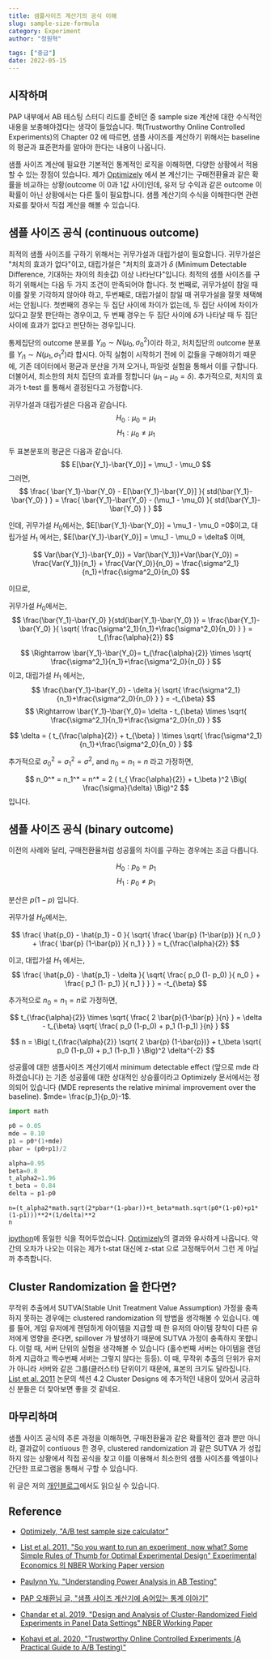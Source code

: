 ```yaml
---
title: 샘플사이즈 계산기의 공식 이해
slug: sample-size-formula
category: Experiment
author: "정원혁"

tags: ["중급"]
date: 2022-05-15
---
```


## 시작하며 

PAP 내부에서 AB 테스팅 스터디 리드를 준비던 중 sample size 계산에 대한 수식적인 내용을 보충해야겠다는 생각이 들었습니다. 책(Trustworthy Online Controlled Experiments)의 Chapter 02 에 따르면, 샘플 사이즈를 계산하기 위해서는 baseline 의 평균과 표준편차를 알아야 한다는 내용이 나옵니다.

샘플 사이즈 계산에 필요한 기본적인 통계적인 로직을 이해하면, 다양한 상황에서 적용할 수 있는 장점이 있습니다. 제가 [Optimizely](https://www.optimizely.com/sample-size-calculator/?conversion=5&effect=10&significance=95) 에서 본 계산기는 구매전환율과 같은 확률을 비교하는 상황(outcome 이 0과 1값 사이)인데, 유저 당 수익과 같은 outcome 이 확률이 아닌 상황에서는 다른 툴이 필요합니다. 샘플 계산기의 수식을 이해한다면 관련 자료를 찾아서 직접 계산을 해볼 수 있습니다.

## 샘플 사이즈 공식 (continuous outcome)

최적의 샘플 사이즈를 구하기 위해서는 귀무가설과 대립가설이 필요합니다. 귀무가설은 "처치의 효과가 없다"이고, 대립가설은 "처치의 효과가 $\delta$ (Minimum Detectable Difference, 기대하는 차이의 최솟값) 이상 나타난다"입니다. 최적의 샘플 사이즈를 구하기 위해서는 다음 두 가지 조건이 만족되어야 합니다. 첫 번째로, 귀무가설이 참일 때 이를 잘못 기각하지 않아야 하고, 두번째로, 대립가설이 참일 때 귀무가설을 잘못 채택해서는 안됩니다. 첫번째의 경우는 두 집단 사이에 차이가 없는데, 두 집단 사이에 차이가 있다고 잘못 판단하는 경우이고, 두 번째 경우는 두 집단 사이에 $\delta$가 나타날 때 두 집단 사이에 효과가 없다고 판단하는 경우입니다.

통제집단의 outcome 분포를 $Y_{i0} \sim N(\mu_0, \sigma_0^2)$이라 하고, 처치집단의 outcome 분포를 $Y_{i1} \sim N(\mu_1, \sigma_1^2)$라 합시다. 아직 실험이 시작하기 전에 이 값들을 구해야하기 때문에, 기존 데이터에서 평균과 분산을 가져 오거나, 파일럿 실험을 통해서 이를 구합니다. 더불어서, 최소한의 처치 집단의 효과를 정합니다 ($\mu_1 - \mu_0 = \delta$). 추가적으로, 처치의 효과가 t-test 를 통해서 결정된다고 가정합니다. 

귀무가설과 대립가설은 다음과 같습니다.
$$
H_0 : \mu_0 = \mu_1
$$
$$
H_1 : \mu_0 \ne \mu_1
$$

두 표본분포의 평균은 다음과 같습니다.
$$
E[\bar{Y_1}-\bar{Y_0}] = \mu_1 - \mu_0
$$
그러면, 
$$
\frac{ \bar{Y_1}-\bar{Y_0} - E[\bar{Y_1}-\bar{Y_0}] }{ std(\bar{Y_1}-\bar{Y_0} ) } = \frac{ \bar{Y_1}-\bar{Y_0} - (\mu_1 - \mu_0) }{ std(\bar{Y_1}-\bar{Y_0} ) } 
$$

인데, 귀무가설 $H_0$에서는, $E[\bar{Y_1}-\bar{Y_0}] = \mu_1 - \mu_0 =0$이고, 대립가설 $H_1$ 에서는, $E[\bar{Y_1}-\bar{Y_0}] = \mu_1 - \mu_0 = \delta$ 이며,

$$
Var(\bar{Y_1}-\bar{Y_0}) = Var(\bar{Y_1})+Var(\bar{Y_0}) = \frac{Var(Y_1)}{n_1} + \frac{Var(Y_0)}{n_0} = \frac{\sigma^2_1}{n_1}+\frac{\sigma^2_0}{n_0} 
$$

이므로, 

귀무가설 $H_0$에서는, 
$$
\frac{\bar{Y_1}-\bar{Y_0} }{std(\bar{Y_1}-\bar{Y_0} )} = \frac{\bar{Y_1}-\bar{Y_0} }{ \sqrt{ \frac{\sigma^2_1}{n_1}+\frac{\sigma^2_0}{n_0}  } }  = t_{\frac{\alpha}{2}}
$$

$$
	\Rightarrow \bar{Y_1}-\bar{Y_0}=  t_{\frac{\alpha}{2}} \times \sqrt{ \frac{\sigma^2_1}{n_1}+\frac{\sigma^2_0}{n_0} }
$$
이고, 대립가설 $H_1$ 에서는, 
$$
\frac{\bar{Y_1}-\bar{Y_0} - \delta }{ \sqrt{ \frac{\sigma^2_1}{n_1}+\frac{\sigma^2_0}{n_0}  } }  = -t_{\beta}
$$
$$
	\Rightarrow \bar{Y_1}-\bar{Y_0}=  \delta - t_{\beta} \times \sqrt{ \frac{\sigma^2_1}{n_1}+\frac{\sigma^2_0}{n_0} }
$$


$$
\delta = ( t_{\frac{\alpha}{2}} + t_{\beta} ) \times \sqrt{ \frac{\sigma^2_1}{n_1}+\frac{\sigma^2_0}{n_0} } 
$$

추가적으로 $\sigma_0^2 = \sigma_1^2 = \sigma^2$, and $n_0 = n_1 = n$ 라고 가정하면, 

$$
	n_0^* = n_1^* = n^* = 2 ( t_{ \frac{\alpha}{2}} + t_\beta )^2 \Big( \frac{\sigma}{\delta} \Big)^2
$$
입니다. 

## 샘플 사이즈 공식 (binary outcome)

이전의 사례와 달리, 구매전환율처럼 성공률의 차이를 구하는 경우에는 조금 다릅니다.

$$
H_0: p_0 = p_1
$$
$$
H_1: p_0 \ne p_1
$$

분산은 $p(1-p)$ 입니다. 

귀무가설 $H_0$에서는, 

$$
\frac{ \hat{p_0} - \hat{p_1} - 0 }{ \sqrt{ \frac{ \bar{p} (1-\bar{p}) }{ n_0 } + \frac{ \bar{p} (1-\bar{p}) }{ n_1 } }  } = t_{\frac{\alpha}{2}}
$$

이고, 대립가설 $H_1$ 에서는, 
$$
\frac{ \hat{p_0} - \hat{p_1} - \delta }{ \sqrt{ \frac{ p_0 (1- p_0) }{ n_0 } + \frac{ p_1 (1- p_1) }{ n_1 } }  } = -t_{\beta}
$$

추가적으로 $n_0=n_1=n$로 가정하면, 

$$
t_{\frac{\alpha}{2}} \times \sqrt{ \frac{ 2 \bar{p}(1-\bar{p} }{n} } = \delta - t_{\beta} \sqrt{ \frac{ p_0 (1-p_0) + p_1 (1-p_1) }{n} }
$$

$$
n = \Big( t_{\frac{\alpha}{2}} \sqrt{ 2 \bar{p} (1-\bar{p})} + t_\beta \sqrt{ p_0 (1-p_0) + p_1 (1-p_1) }    \Big)^2 \delta^{-2}
$$

성공률에 대한 샘플사이즈 계산기에서 minimum detectable effect (앞으로 mde 라 하겠습니다) 는 기존 성공률에 대한 상대적인 상승률이라고 Optimizely 문서에서는 정의되어 있습니다 (MDE represents the relative minimal improvement over the baseline). $mde= \frac{p_1}{p_0}-1$.

```python
import math

p0 = 0.05
mde = 0.10
p1 = p0*(1+mde)
pbar = (p0+p1)/2

alpha=0.95
beta=0.8
t_alpha2=1.96
t_beta = 0.84
delta = p1-p0
```

```
n=(t_alpha2*math.sqrt(2*pbar*(1-pbar))+t_beta*math.sqrt(p0*(1-p0)+p1*(1-p1)))**2*(1/delta)**2
n
```

[ipython](https://colab.research.google.com/drive/1q1vbsst8WsKir8X44r50UqHlnhNdbfoP#scrollTo=F-U4mccBjARj)에 동일한 식을 적어두었습니다. [Optimizely](https://www.optimizely.com/sample-size-calculator/?conversion=5&effect=10&significance=95)의 결과와 유사하게 나옵니다. 약간의 오차가 나오는 이유는 제가 t-stat 대신에 z-stat 으로 고정해두어서 그런 게 아닐까 추측합니다. 

## Cluster Randomization 을 한다면? 

무작위 추출에서 SUTVA(Stable Unit Treatment Value Assumption) 가정을 충족하지 못하는 경우에는 clustered randomization 의 방법을 생각해볼 수 있습니다. 예를 들어, 게임 유저에게 랜덤하게 아이템을 지급할 때 한 유저의 아이템 장착이 다른 유저에게 영향을 준다면, spillover 가 발생하기 때문에 SUTVA 가정이 충족하지 못합니다. 이럴 때, 서버 단위의 실험을 생각해볼 수 있습니다 (홀수번째 서버는 아이템을 랜덤하게 지급하고 짝수번째 서버는 그렇지 않다는 등등). 이 때, 무작위 추출의 단위가 유저가 아니라 서버와 같은 그룹(클러스터) 단위이기 때문에, 표본의 크기도 달라집니다. [List et al. 2011](https://www.nber.org/papers/w15701) 논문의 섹션 4.2 Cluster Designs 에 추가적인 내용이 있어서 궁금하신 분들은 더 찾아보면 좋을 것 같네요. 

## 마무리하며

샘플 사이즈 공식의 추론 과정을 이해하면, 구매전환율과 같은 확률적인 결과 뿐만 아니라, 결과값이 contiuous 한 경우, clustered randomization 과 같은 SUTVA 가 성립하지 않는 상황에서 직접 공식을 찾고 이를 이용해서 최소한의 샘플 사이즈를 엑셀이나 간단한 프로그램을 통해서 구할 수 있습니다. 

위  글은 저의 [개인블로그](https://marvin-ds.tistory.com/15)에서도 읽으실 수 있습니다. 

## Reference

- [Optimizely, "A/B test sample size calculator"](https://www.optimizely.com/sample-size-calculator/?conversion=5&effect=10&significance=95)

- [List et al. 2011, "So you want to run an experiment, now what? Some Simple Rules of Thumb for Optimal Experimental Design" Experimental Economics 의 NBER Working Paper version](https://www.nber.org/papers/w15701)

- [Paulynn Yu, "Understanding Power Analysis in AB Testing"](https://towardsdatascience.com/understanding-power-analysis-in-ab-testing-14808e8a1554)

- [PAP 오채환님 글, "샘플 사이즈 계산기에 숨어있는 통계 이야기"](https://playinpap.github.io/sample-size-calculator-statistics/)

- [Chandar et al. 2019, "Design and Analysis of Cluster-Randomized Field Experiments in Panel Data Settings" NBER Working Paper](https://www.nber.org/system/files/working_papers/w26389/w26389.pdf)

- [Kohavi et al. 2020, "Trustworthy Online Controlled Experiments (A Practical Guide to A/B Testing)"](https://www.amazon.com/Trustworthy-Online-Controlled-Experiments-Practical/dp/1108724264)